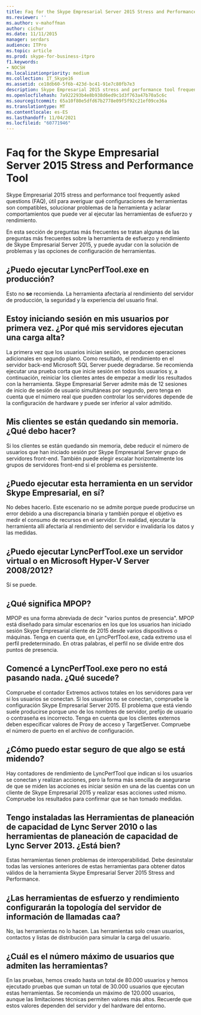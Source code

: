 ```yaml
---
title: Faq for the Skype Empresarial Server 2015 Stress and Performance Tool
ms.reviewer: ''
ms.author: v-mahoffman
author: cichur
ms.date: 11/11/2015
manager: serdars
audience: ITPro
ms.topic: article
ms.prod: skype-for-business-itpro
f1.keywords:
- NOCSH
ms.localizationpriority: medium
ms.collection: IT_Skype16
ms.assetid: ce18db60-5f6b-423d-bc41-91e7c80fb7e3
description: Skype Empresarial 2015 stress and performance tool frequently asked questions (FAQ), útil para averiguar qué configuraciones de herramientas son compatibles, solucionar problemas de la herramienta y aclarar comportamientos que puede ver al ejecutar las herramientas de esfuerzo y rendimiento.
ms.openlocfilehash: 7a922293b4e8b938d6ed9c1d3f763a47b70a5c6c
ms.sourcegitcommit: 65a10f80e5dfd67b2778e09f5f92c21ef09ce36a
ms.translationtype: MT
ms.contentlocale: es-ES
ms.lasthandoff: 11/04/2021
ms.locfileid: "60771946"
---
```

# <a name="faq-for-the-skype-for-business-server-2015-stress-and-performance-tool"></a>Faq for the Skype Empresarial Server 2015 Stress and Performance Tool
 
Skype Empresarial 2015 stress and performance tool frequently asked questions (FAQ), útil para averiguar qué configuraciones de herramientas son compatibles, solucionar problemas de la herramienta y aclarar comportamientos que puede ver al ejecutar las herramientas de esfuerzo y rendimiento.
  
 En esta sección de preguntas más frecuentes se tratan algunas de las preguntas más frecuentes sobre la herramienta de esfuerzo y rendimiento de Skype Empresarial Server 2015, y puede ayudar con la solución de problemas y las opciones de configuración de herramientas.
  
## <a name="can-i-run-lyncperftoolexe-in-production"></a>¿Puedo ejecutar LyncPerfTool.exe en producción?

Esto no **se** recomienda. La herramienta afectaría al rendimiento del servidor de producción, la seguridad y la experiencia del usuario final.
  
## <a name="im-logging-my-users-on-for-the-first-time-why-are-my-servers-running-a-high-load"></a>Estoy iniciando sesión en mis usuarios por primera vez. ¿Por qué mis servidores ejecutan una carga alta?

La primera vez que los usuarios inician sesión, se producen operaciones adicionales en segundo plano. Como resultado, el rendimiento en el servidor back-end Microsoft SQL Server puede degradarse. Se recomienda ejecutar una prueba corta que inicie sesión en todos los usuarios y, a continuación, reiniciar los clientes antes de empezar a medir los resultados con la herramienta. Skype Empresarial Server admite más de 12 sesiones de inicio de sesión de usuario simultáneas por segundo, pero tenga en cuenta que el número real que pueden controlar los servidores depende de la configuración de hardware y puede ser inferior al valor admitido.
  
## <a name="my-clients-are-running-out-of-memory-what-should-i-do"></a>Mis clientes se están quedando sin memoria. ¿Qué debo hacer?

Si los clientes se están quedando sin memoria, debe reducir el número de usuarios que han iniciado sesión por Skype Empresarial Server grupo de servidores front-end. También puede elegir escalar horizontalmente los grupos de servidores front-end si el problema es persistente.
  
## <a name="can-i-run-this-tool-on-a-skype-for-business-server-itself"></a>¿Puedo ejecutar esta herramienta en un servidor Skype Empresarial, en sí?

No debes hacerlo. Este escenario no se admite porque puede producirse un error debido a una discrepancia binaria y también porque el objetivo es medir el consumo de recursos en el servidor. En realidad, ejecutar la herramienta allí afectaría al rendimiento del servidor e invalidaría los datos y las medidas.
  
## <a name="can-i-run-lyncperftoolexe-on-a-virtual-server-or-on-microsoft-hyper-v-server-20082012"></a>¿Puedo ejecutar LyncPerfTool.exe un servidor virtual o en Microsoft Hyper-V Server 2008/2012?

Sí se puede.
  
## <a name="what-does-mpop-mean"></a>¿Qué significa MPOP?

MPOP es una forma abreviada de decir "varios puntos de presencia". MPOP está diseñado para simular escenarios en los que los usuarios han iniciado sesión Skype Empresarial cliente de 2015 desde varios dispositivos o máquinas. Tenga en cuenta que, en LyncPerfTool.exe, cada extremo usa el perfil predeterminado. En otras palabras, el perfil no se divide entre dos puntos de presencia.
  
## <a name="i-started-lyncperftoolexe-but-nothing-is-happening-whats-going-on"></a>Comencé a LyncPerfTool.exe pero no está pasando nada. ¿Qué sucede?

Compruebe el contador Extremos activos totales en los servidores para ver si los usuarios se conectan. Si los usuarios no se conectan, compruebe la configuración Skype Empresarial Server 2015. El problema que está viendo suele producirse porque uno de los nombres de servidor, prefijo de usuario o contraseña es incorrecto. Tenga en cuenta que los clientes externos deben especificar valores de Proxy de acceso y TargetServer. Compruebe el número de puerto en el archivo de configuración.
  
## <a name="how-can-i-be-sure-that-something-is-being-measured"></a>¿Cómo puedo estar seguro de que algo se está midendo?

Hay contadores de rendimiento de LyncPerfTool que indican si los usuarios se conectan y realizan acciones, pero la forma más sencilla de asegurarse de que se miden las acciones es iniciar sesión en una de las cuentas con un cliente de Skype Empresarial 2015 y realizar esas acciones usted mismo. Compruebe los resultados para confirmar que se han tomado medidas.
  
## <a name="i-have-lync-server-2010-capacity-planning-tools-andor-lync-server-2013-capacity-planning-tools-installed-is-that-okay"></a>Tengo instaladas las Herramientas de planeación de capacidad de Lync Server 2010 o las herramientas de planeación de capacidad de Lync Server 2013. ¿Está bien?

 Estas herramientas tienen problemas de interoperabilidad. Debe desinstalar todas las versiones anteriores de estas herramientas para obtener datos válidos de la herramienta Skype Empresarial Server 2015 Stress and Performance.
  
## <a name="will-the-stress-and-performance-tools-set-up-the-caa-call-information-server-topology"></a>¿Las herramientas de esfuerzo y rendimiento configurarán la topología del servidor de información de llamadas caa?

No, las herramientas no lo hacen. Las herramientas solo crean usuarios, contactos y listas de distribución para simular la carga del usuario.
  
## <a name="what-is-the-maximum-number-of-users-that-the-tools-support"></a>¿Cuál es el número máximo de usuarios que admiten las herramientas?

En las pruebas, hemos creado hasta un total de 80.000 usuarios y hemos ejecutado pruebas que suman un total de 30.000 usuarios que ejecutan estas herramientas. Se recomienda un máximo de 120.000 usuarios, aunque las limitaciones técnicas permiten valores más altos. Recuerde que estos valores dependen del servidor y del hardware del entorno.
  

